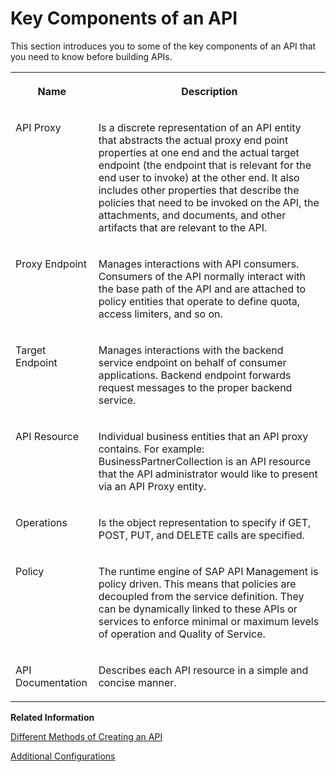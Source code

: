 <!-- loio19c06541b12140579a09dbe536fb2320 -->

# Key Components of an API

This section introduces you to some of the key components of an API that you need to know before building APIs.




<table>
<tr>
<th valign="top">

Name

</th>
<th valign="top">

Description

</th>
</tr>
<tr>
<td valign="top">

API Proxy

</td>
<td valign="top">

Is a discrete representation of an API entity that abstracts the actual proxy end point properties at one end and the actual target endpoint \(the endpoint that is relevant for the end user to invoke\) at the other end. It also includes other properties that describe the policies that need to be invoked on the API, the attachments, and documents, and other artifacts that are relevant to the API.

</td>
</tr>
<tr>
<td valign="top">

Proxy Endpoint

</td>
<td valign="top">

Manages interactions with API consumers. Consumers of the API normally interact with the base path of the API and are attached to policy entities that operate to define quota, access limiters, and so on.

</td>
</tr>
<tr>
<td valign="top">

Target Endpoint

</td>
<td valign="top">

Manages interactions with the backend service endpoint on behalf of consumer applications. Backend endpoint forwards request messages to the proper backend service.

</td>
</tr>
<tr>
<td valign="top">

API Resource

</td>
<td valign="top">

Individual business entities that an API proxy contains. For example: BusinessPartnerCollection is an API resource that the API administrator would like to present via an API Proxy entity.

</td>
</tr>
<tr>
<td valign="top">

Operations

</td>
<td valign="top">

Is the object representation to specify if GET, POST, PUT, and DELETE calls are specified.

</td>
</tr>
<tr>
<td valign="top">

Policy

</td>
<td valign="top">

The runtime engine of SAP API Management is policy driven. This means that policies are decoupled from the service definition. They can be dynamically linked to these APIs or services to enforce minimal or maximum levels of operation and Quality of Service.

</td>
</tr>
<tr>
<td valign="top">

API Documentation

</td>
<td valign="top">

Describes each API resource in a simple and concise manner.

</td>
</tr>
</table>

**Related Information**  


[Different Methods of Creating an API](different-methods-of-creating-an-api-4ac0431.md "An API proxy is the data object that contains all the functionality to be executed when an external user wants to access the backend service.")

[Additional Configurations](additional-configurations-de7285c.md " ")

